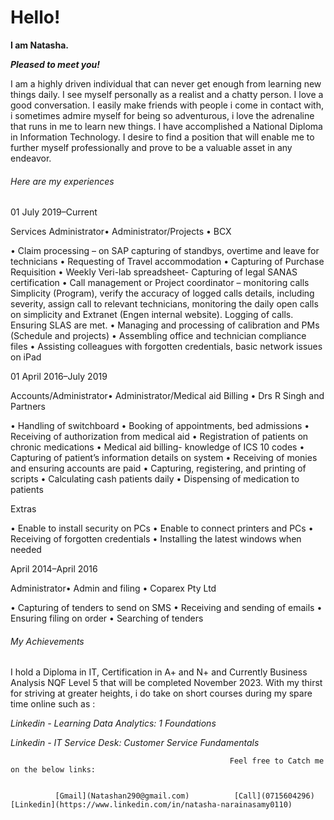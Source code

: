 
#  Hello!  #

**I am Natasha.**

***Pleased to meet you!***

I am a highly driven individual that can never get enough from learning new things daily. I see myself personally as a realist and a chatty person. I love a good conversation. I easily make friends with people i come in contact with, i sometimes admire myself for being so adventurous, i love the adrenaline that runs in me to learn new things. I have accomplished a National Diploma in Information Technology.  I desire to find a position that will enable me to further myself professionally and prove to be a valuable asset in any endeavor. 


###### Here are my experiences ######

01 July 2019–Current

Services Administrator• Administrator/Projects • BCX

•	Claim processing – on SAP capturing of standbys, overtime and leave for technicians 
•	Requesting of Travel accommodation 
•	Capturing of Purchase Requisition 
•	Weekly Veri-lab spreadsheet- Capturing of legal SANAS certification
•	Call management or Project coordinator – monitoring calls Simplicity (Program), verify the accuracy of logged calls details, including severity, assign call to relevant technicians, monitoring the daily open calls on simplicity and Extranet (Engen internal website). Logging of calls. Ensuring SLAS are met.
•	Managing and processing of calibration and PMs (Schedule and projects)
•	Assembling office and technician compliance files 
•	Assisting colleagues with forgotten credentials, basic network issues on iPad

01 April 2016–July 2019

Accounts/Administrator• Administrator/Medical aid Billing • Drs R Singh and Partners

•	Handling of switchboard
•	Booking of appointments, bed admissions
•	Receiving of authorization from medical aid
•	Registration of patients on chronic medications
•	Medical aid billing- knowledge of ICS 10 codes 
•	Capturing of patient’s information details on system
•	Receiving of monies and ensuring accounts are paid
•	Capturing, registering, and printing of scripts
•	Calculating cash patients daily
•	Dispensing of medication to patients

Extras

•	Enable to install security on PCs 
•	Enable to connect printers and PCs
•	Receiving of forgotten credentials
•	Installing the latest windows when needed

April 2014–April 2016

Administrator• Admin and filing • Coparex Pty Ltd

•	Capturing of tenders to send on SMS
•	Receiving and sending of emails
•	Ensuring filing on order
•	Searching of tenders

###### My Achievements ######

I hold a Diploma in IT, Certification in A+ and N+ and Currently Business Analysis NQF Level 5 that will be completed November 2023.
With my thirst for striving at greater heights, i do take on short courses during my spare time online such as :

*Linkedin - Learning Data Analytics: 1 Foundations*

*Linkedin - IT Service Desk: Customer Service Fundamentals*


                                    

                                                     Feel free to Catch me on the below links:
                                                

              [Gmail](Natashan290@gmail.com)          [Call](0715604296)       [Linkedin](https://www.linkedin.com/in/natasha-narainasamy0110)

